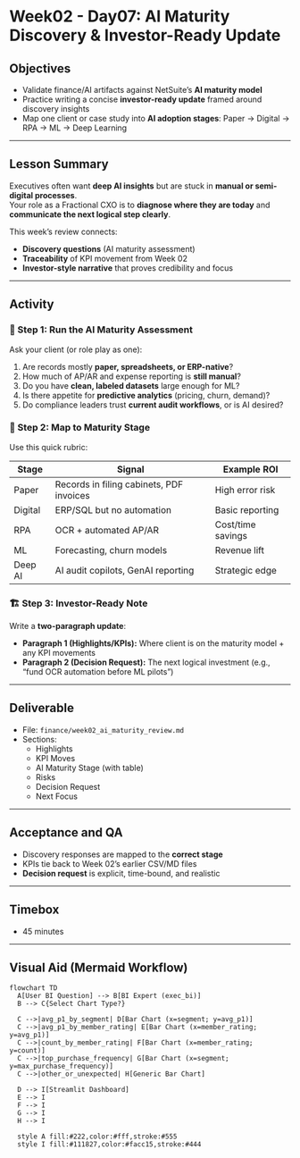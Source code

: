 # Week02 - Day07: AI Maturity Discovery & Investor-Ready Update

## Objectives
- Validate finance/AI artifacts against NetSuite’s **AI maturity model**  
- Practice writing a concise **investor-ready update** framed around discovery insights  
- Map one client or case study into **AI adoption stages**: Paper → Digital → RPA → ML → Deep Learning  

---

## Lesson Summary
Executives often want **deep AI insights** but are stuck in **manual or semi-digital processes**.  
Your role as a Fractional CXO is to **diagnose where they are today** and **communicate the next logical step clearly**.  

This week’s review connects:  
- **Discovery questions** (AI maturity assessment)  
- **Traceability** of KPI movement from Week 02  
- **Investor-style narrative** that proves credibility and focus  

---

## Activity

### 🔎 Step 1: Run the AI Maturity Assessment
Ask your client (or role play as one):  
1. Are records mostly **paper, spreadsheets, or ERP-native**?  
2. How much of AP/AR and expense reporting is **still manual**?  
3. Do you have **clean, labeled datasets** large enough for ML?  
4. Is there appetite for **predictive analytics** (pricing, churn, demand)?  
5. Do compliance leaders trust **current audit workflows**, or is AI desired?  

### 📝 Step 2: Map to Maturity Stage
Use this quick rubric:

| Stage | Signal | Example ROI |
|-------|--------|-------------|
| Paper | Records in filing cabinets, PDF invoices | High error risk |
| Digital | ERP/SQL but no automation | Basic reporting |
| RPA | OCR + automated AP/AR | Cost/time savings |
| ML | Forecasting, churn models | Revenue lift |
| Deep AI | AI audit copilots, GenAI reporting | Strategic edge |

### 🏗 Step 3: Investor-Ready Note
Write a **two-paragraph update**:  
- **Paragraph 1 (Highlights/KPIs):** Where client is on the maturity model + any KPI movements  
- **Paragraph 2 (Decision Request):** The next logical investment (e.g., “fund OCR automation before ML pilots”)  

---

## Deliverable
- File: `finance/week02_ai_maturity_review.md`  
- Sections:  
  - Highlights  
  - KPI Moves  
  - AI Maturity Stage (with table)  
  - Risks  
  - Decision Request  
  - Next Focus  

---

## Acceptance and QA
- Discovery responses are mapped to the **correct stage**  
- KPIs tie back to Week 02’s earlier CSV/MD files  
- **Decision request** is explicit, time-bound, and realistic  

---

## Timebox
- 45 minutes  

---

## Visual Aid (Mermaid Workflow)

```mermaid
flowchart TD
  A[User BI Question] --> B[BI Expert (exec_bi)]
  B --> C{Select Chart Type?}

  C -->|avg_p1_by_segment| D[Bar Chart (x=segment; y=avg_p1)]
  C -->|avg_p1_by_member_rating| E[Bar Chart (x=member_rating; y=avg_p1)]
  C -->|count_by_member_rating| F[Bar Chart (x=member_rating; y=count)]
  C -->|top_purchase_frequency| G[Bar Chart (x=segment; y=max_purchase_frequency)]
  C -->|other_or_unexpected| H[Generic Bar Chart]

  D --> I[Streamlit Dashboard]
  E --> I
  F --> I
  G --> I
  H --> I

  style A fill:#222,color:#fff,stroke:#555
  style I fill:#111827,color:#facc15,stroke:#444

````
